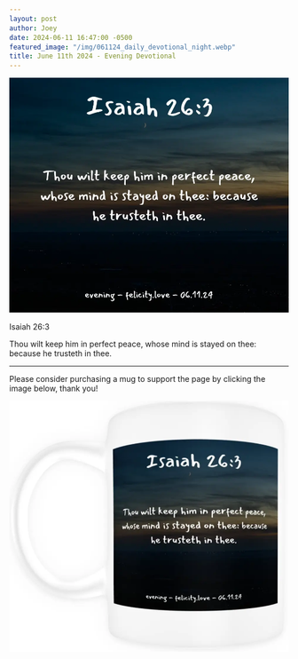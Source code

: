```yaml
---
layout: post
author: Joey
date: 2024-06-11 16:47:00 -0500
featured_image: "/img/061124_daily_devotional_night.webp"
title: June 11th 2024 - Evening Devotional
---
```


[![June 11th 2024 - Evening Devotional](/img/061124_daily_devotional_night.webp)](/img/061124_daily_devotional_night.webp)

Isaiah 26:3

Thou wilt keep him in perfect peace, whose mind is stayed on thee: because he trusteth in thee.

<hr>

Please consider purchasing a mug to support the page by clicking the image below, thank you!

[![June 11th 2024 - Evening Devotional - Mug](/img/mugs/061124_night_mug.webp)](https://www.joeybrinkman.com/product/12-oz-mug-isaiah-263/)